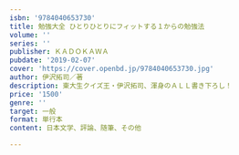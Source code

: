 ```yaml
---
isbn: '9784040653730'
title: 勉強大全 ひとりひとりにフィットする１からの勉強法
volume: ''
series: ''
publisher: ＫＡＤＯＫＡＷＡ
pubdate: '2019-02-07'
cover: 'https://cover.openbd.jp/9784040653730.jpg'
author: 伊沢拓司／著
description: 東大生クイズ王・伊沢拓司、渾身のＡＬＬ書き下ろし！
price: '1500'
genre: ''
target: 一般
format: 単行本
content: 日本文学、評論、随筆、その他

---
```

